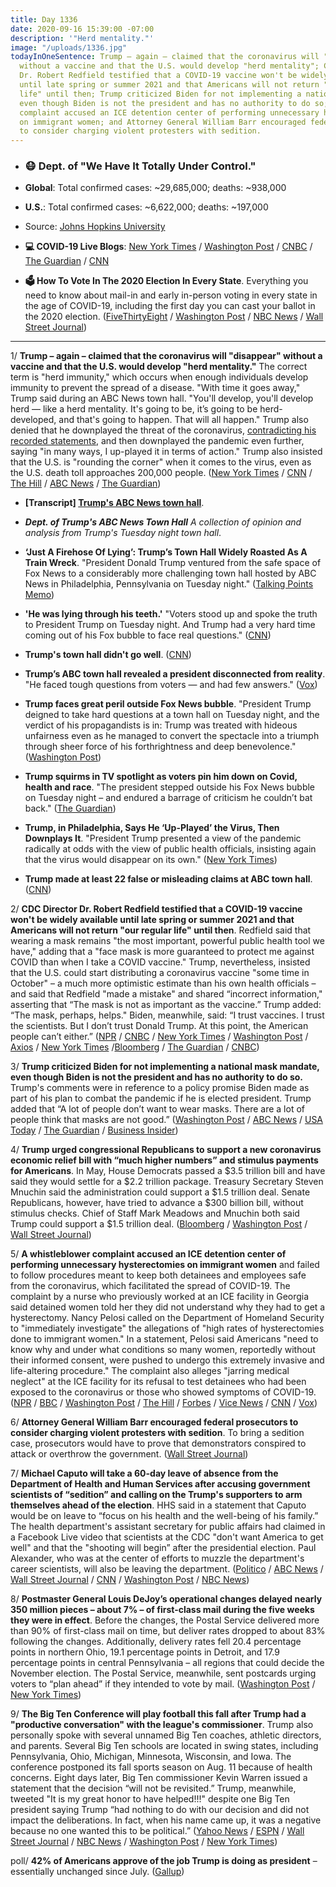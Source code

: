 ```yaml
---
title: Day 1336
date: 2020-09-16 15:39:00 -07:00
description: '"Herd mentality."'
image: "/uploads/1336.jpg"
todayInOneSentence: Trump – again – claimed that the coronavirus will "disappear"
  without a vaccine and that the U.S. would develop "herd mentality"; CDC Director
  Dr. Robert Redfield testified that a COVID-19 vaccine won't be widely available
  until late spring or summer 2021 and that Americans will not return "our regular
  life" until then; Trump criticized Biden for not implementing a national mask mandate,
  even though Biden is not the president and has no authority to do so;  a whistleblower
  complaint accused an ICE detention center of performing unnecessary hysterectomies
  on immigrant women; and Attorney General William Barr encouraged federal prosecutors
  to consider charging violent protesters with sedition.
---
```


* ### 😷 Dept. of "We Have It Totally Under Control."

* **Global**: Total confirmed cases: \~29,685,000; deaths: \~938,000

* **U.S.**: Total confirmed cases: \~6,622,000; deaths: \~197,000

* Source: [Johns Hopkins University](https://coronavirus.jhu.edu/map.html)

* **💻 COVID-19 Live Blogs**: [New York Times](https://www.nytimes.com/2020/09/16/world/covid-19-coronavirus.html) / [Washington Post](https://www.washingtonpost.com/nation/2020/09/16/coronavirus-covid-live-updates-us/) / [CNBC](https://www.cnbc.com/2020/09/16/coronavirus-live-updates.html) / [The Guardian](https://www.theguardian.com/us-news/live/2020/sep/16/donald-trump-joe-biden-coronavirus-covid-19-masks-hurricane-sally-west-coast-wildfires-us-politics-live) / [CNN](https://www.cnn.com/world/live-news/coronavirus-pandemic-09-16-20-intl/index.html)

* **🗳 How To Vote In The 2020 Election In Every State**. Everything you need to know about mail-in and early in-person voting in every state in the age of COVID-19, including the first day you can cast your ballot in the 2020 election. ([FiveThirtyEight](https://projects.fivethirtyeight.com/how-to-vote-2020/) / [Washington Post](https://www.washingtonpost.com/elections/2020/how-to-vote/) / [NBC News](https://www.nbcnews.com/specials/plan-your-vote-state-by-state-guide-voting-by-mail-early-in-person-voting-election/index.html?cid=bc_npd_nn_ms_np-1_200816) / [Wall Street Journal](https://www.wsj.com/articles/how-to-vote-by-mail-in-every-state-11597840923))

---

1/ **Trump – again – claimed that the coronavirus will "disappear" without a vaccine and that the U.S. would develop "herd mentality."** The correct term is "herd immunity," which occurs when enough individuals develop immunity to prevent the spread of a disease. "With time it goes away," Trump said during an ABC News town hall. "You'll develop, you'll develop herd — like a herd mentality. It's going to be, it’s going to be herd-developed, and that's going to happen. That will all happen." Trump also denied that he downplayed the threat of the coronavirus, [contradicting his recorded statements](https://whatthefuckjusthappenedtoday.com/2020/09/09/day-1329/#2-trump-privately-admitted-weeks-bef), and then downplayed the pandemic even further, saying "in many ways, I up-played it in terms of action." Trump also insisted that the U.S. is "rounding the corner" when it comes to the virus, even as the U.S. death toll approaches 200,000 people. ([New York Times](https://www.nytimes.com/2020/09/15/us/politics/trump-town-hall.html) / [CNN](https://www.cnn.com/2020/09/15/politics/donald-trump-coronavirus-abc-town-hall/index.html) / [The Hill](https://thehill.com/homenews/administration/516618-trump-defends-claim-coronavirus-will-disappear-citing-herd-mentality) / [ABC News](https://abcnews.go.com/Politics/trump-questions-uncommitted-voters-abc-news-town-hall/story?id=73005086&cid=clicksource_4380645_1_heads_hero_live_hero_hed) / [The Guardian](https://www.theguardian.com/us-news/2020/sep/16/first-thing-trump-says-covid-19-could-be-stopped-by-herd-mentality))

* **\[Transcript\] [Trump's ABC News town hall](https://abcnews.go.com/Politics/trumps-abc-news-town-hall-full-transcript/story?id=73035489)**.

* ***Dept. of Trump's ABC News Town Hall** A collection of opinion and analysis from Trump's Tuesday night town hall*.

* **‘Just A Firehose Of Lying’: Trump’s Town Hall Widely Roasted As A Train Wreck**. "President Donald Trump ventured from the safe space of Fox News to a considerably more challenging town hall hosted by ABC News in Philadelphia, Pennsylvania on Tuesday night." ([Talking Points Memo](https://talkingpointsmemo.com/news/just-a-firehose-of-lying-trumps-town-hall-widely-roasted-as-a-train-wreck))

* **'He was lying through his teeth.'** "Voters stood up and spoke the truth to President Trump on Tuesday night. And Trump had a very hard time coming out of his Fox bubble to face real questions." ([CNN](https://www.cnn.com/2020/09/16/media/donald-trump-abc-town-hall-reliable-sources/))

* **Trump's town hall didn't go well**. ([CNN](https://www.cnn.com/2020/09/16/opinions/trumps-town-hall-didnt-go-well-jennings/))

* **Trump’s ABC town hall revealed a president disconnected from reality**. "He faced tough questions from voters — and had few answers." ([Vox](https://www.vox.com/2020/9/16/21439460/trump-abc-town-hall-stephanopoulos))

* **Trump faces great peril outside Fox News bubble**. "President Trump deigned to take hard questions at a town hall on Tuesday night, and the verdict of his propagandists is in: Trump was treated with hideous unfairness even as he managed to convert the spectacle into a triumph through sheer force of his forthrightness and deep benevolence." ([Washington Post](https://www.washingtonpost.com/opinions/2020/09/16/abc-town-hall-shows-trump-faces-great-peril-outside-fox-news-bubble/))

* **Trump squirms in TV spotlight as voters pin him down on Covid, health and race**. "The president stepped outside his Fox News bubble on Tuesday night – and endured a barrage of criticism he couldn’t bat back." ([The Guardian](https://www.theguardian.com/us-news/2020/sep/16/trump-tv-town-hall-coronavirus-race-abc-news))

* **Trump, in Philadelphia, Says He ‘Up-Played’ the Virus, Then Downplays It**. "President Trump presented a view of the pandemic radically at odds with the view of public health officials, insisting again that the virus would disappear on its own." ([New York Times](https://www.nytimes.com/2020/09/15/us/politics/trump-town-hall.html))

* **Trump made at least 22 false or misleading claims at ABC town hall**. ([CNN](https://www.cnn.com/2020/09/16/politics/fact-check-trump-abc-town-hall/index.html))

2/ **CDC Director Dr. Robert Redfield testified that a COVID-19 vaccine won't be widely available until late spring or summer 2021 and that Americans will not return "our regular life" until then**. Redfield said that wearing a mask remains "the most important, powerful public health tool we have," adding that a "face mask is more guaranteed to protect me against COVID than when I take a COVID vaccine." Trump, nevertheless, insisted that the U.S. could start distributing a coronavirus vaccine "some time in October" – a much more optimistic estimate than his own health officials – and said that Redfield "made a mistake" and shared “incorrect information," asserting that “The mask is not as important as the vaccine.” Trump added: “The mask, perhaps, helps." Biden, meanwhile, said: “I trust vaccines. I trust the scientists. But I don’t trust Donald Trump. At this point, the American people can’t either.” ([NPR](https://www.npr.org/sections/coronavirus-live-updates/2020/09/16/913560563/cdc-director-says-covid-vaccine-likely-wont-be-widely-available-until-next-year) / [CNBC](https://www.cnbc.com/2020/09/16/coronavirus-cdc-says-us-should-have-enough-vaccine-to-return-to-regular-life-by-third-quarter-of-2021.html) / [New York Times](https://www.nytimes.com/2020/09/16/world/covid-coronavirus.html?referringSource=articleShare#link-12e31d64) / [Washington Post](https://www.washingtonpost.com/health/cdc-director-says-coronavirus-vaccines-wont-be-widely-available-till-the-middle-of-next-year/2020/09/16/209fecf6-f827-11ea-be57-d00bb9bc632d_story.html) / [Axios](https://www.axios.com/coronavirus-vaccine-redfield-cdc-masks-30db3e33-dc30-40ed-ad5b-f364a0e544c0.html) / [New York Times](https://www.nytimes.com/live/2020/09/16/us/trump-vs-biden/biden-accuses-trump-of-politicizing-the-vaccine-approval-process) /[Bloomberg](https://www.bloomberg.com/news/articles/2020-09-16/all-americans-may-get-covid-vaccine-by-april-hhs-official-says?sref=MIBMEEoj) / [The Guardian](https://www.theguardian.com/us-news/live/2020/sep/16/donald-trump-joe-biden-coronavirus-covid-19-masks-hurricane-sally-west-coast-wildfires-us-politics-live) / [CNBC](https://www.cnbc.com/2020/09/16/trump-says-he-thinks-us-could-start-distributing-a-coronavirus-vaccine-in-october.html))

3/ **Trump criticized Biden for not implementing a national mask mandate, even though Biden is not the president and has no authority to do so.** Trump's comments were in reference to a policy promise Biden made as part of his plan to combat the pandemic if he is elected president. Trump added that “A lot of people don’t want to wear masks. There are a lot of people think that masks are not good.” ([Washington Post](https://www.washingtonpost.com/politics/2020/09/15/parsing-trumps-baffling-head-slapping-comments-mask-wearing/) / [ABC News](https://abcnews.go.com/Politics/trump-questions-uncommitted-voters-abc-news-town-hall/story?id=73005086&cid=clicksource_4380645_1_heads_hero_live_hero_hed) / [USA Today](https://www.usatoday.com/story/news/politics/elections/2020/09/16/trump-town-hall-biden-masks/5814307002/) / [The Guardian](https://www.theguardian.com/us-news/live/2020/sep/16/donald-trump-joe-biden-coronavirus-covid-19-masks-hurricane-sally-west-coast-wildfires-us-politics-live) / [Business Insider](https://www.businessinsider.com/trump-criticizes-biden-on-national-mask-mandate-biden-not-president-2020-9?utm_source=reddit.com))

4/ **Trump urged congressional Republicans to support a new coronavirus economic relief bill with “much higher numbers” and stimulus payments for Americans**. In May, House Democrats passed a $3.5 trillion bill and have said they would settle for a $2.2 trillion package. Treasury Secretary Steven Mnuchin said the administration could support a $1.5 trillion deal. Senate Republicans, however, have tried to advance a $300 billion bill, without stimulus checks. Chief of Staff Mark Meadows and Mnuchin both said Trump could support a $1.5 trillion deal. ([Bloomberg](https://www.bloomberg.com/news/articles/2020-09-16/white-house-open-to-new-1-5-trillion-stimulus-deal-proposal?sref=MIBMEEoj) / [Washington Post](https://www.washingtonpost.com/business/2020/09/16/trump-stimulus-payment-economic-relief/) / [Wall Street Journal](https://www.wsj.com/articles/trump-calls-on-republicans-to-seek-a-bigger-coronavirus-relief-deal-11600287241))

5/ **A whistleblower complaint accused an ICE detention center of performing unnecessary hysterectomies on immigrant women** and failed to follow procedures meant to keep both detainees and employees safe from the coronavirus, which facilitated the spread of COVID-19. The complaint by a nurse who previously worked at an ICE facility in Georgia said detained women told her they did not understand why they had to get a hysterectomy. Nancy Pelosi called on the Department of Homeland Security to "immediately investigate" the allegations of "high rates of hysterectomies done to immigrant women."  In a statement, Pelosi said Americans "need to know why and under what conditions so many women, reportedly without their informed consent, were pushed to undergo this extremely invasive and life-altering procedure." The complaint also alleges "jarring medical neglect" at the ICE facility for its refusal to test detainees who had been exposed to the coronavirus or those who showed symptoms of COVID-19. ([NPR](https://www.npr.org/2020/09/16/913398383/whistleblower-alleges-medical-neglect-questionable-hysterectomies-of-ice-detaine) / [BBC](https://www.bbc.com/news/world-us-canada-54160638) / [Washington Post](https://www.washingtonpost.com/nation/2020/09/15/ice-covid-irwin-complaint-nurse/) / [The Hill](https://thehill.com/homenews/house/516486-pelosi-calls-for-investigation-of-dhs-after-ice-whistleblower-complaint) / [Forbes](https://www.forbes.com/sites/jemimamcevoy/2020/09/15/pelosi-calls-for-investigation-into-claims-of-mass-hysterectomies-poor-covid-19-care-at-ice-detention-center/#46000f905f7c) / [Vice News](https://www.vice.com/en_us/article/93578d/staggering-number-of-hysterectomies-happening-at-ice-facility-whistleblower-say) / [CNN](https://www.cnn.com/2020/09/15/politics/immigration-customs-enforcement-medical-care-detainees/index.html) / [Vox](https://www.vox.com/policy-and-politics/2020/9/15/21437805/whistleblower-hysterectomies-nurse-irwin-ice))

6/ **Attorney General William Barr encouraged federal prosecutors to consider charging violent protesters with sedition**. To bring a sedition case, prosecutors would have to prove that demonstrators conspired to attack or overthrow the government. ([Wall Street Journal](https://www.wsj.com/articles/barr-tells-prosecutors-to-consider-charging-violent-protesters-with-sedition-11600276683))

7/ **Michael Caputo will take a 60-day leave of absence from the Department of Health and Human Services after accusing government scientists of “sedition” and calling on the Trump's supporters to arm themselves ahead of the election**. HHS said in a statement that Caputo would be on leave to “focus on his health and the well-being of his family.” The health department's assistant secretary for public affairs had claimed in a Facebook Live video that scientists at the CDC "don't want America to get well" and that the "shooting will begin” after the presidential election. Paul Alexander, who was at the center of efforts to muzzle the department's career scientists, will also be leaving the department. ([Politico](https://www.politico.com/news/2020/09/16/top-hhs-spokesperson-caputo-to-take-medical-leave-416126) / [ABC News](https://abcnews.go.com/Politics/trump-appointee-michael-caputo-takes-leave-absence-hhs/story?id=73024542) / [Wall Street Journal](https://www.wsj.com/articles/michael-caputo-takes-leave-of-absence-from-trump-administration-11600277980) / [CNN](https://www.cnn.com/2020/09/16/politics/michael-caputo-hhs-cdc/index.html) / [Washington Post](https://www.washingtonpost.com/health/2020/09/16/caputo-departure-hhs/) / [NBC News](https://www.nbcnews.com/politics/2020-election/top-hhs-official-takes-leave-absence-after-facebook-rant-cdc-n1240051))

8/ **Postmaster General Louis DeJoy’s operational changes delayed nearly 350 million pieces – about 7% – of first-class mail during the five weeks they were in effect**. Before the changes, the Postal Service delivered more than 90% of first-class mail on time, but deliver rates dropped to about 83% following the changes. Additionally, delivery rates fell 20.4 percentage points in northern Ohio, 19.1 percentage points in Detroit, and 17.9 percentage points in central Pennsylvania – all regions that could decide the November election. The Postal Service, meanwhile, sent postcards urging voters to “plan ahead” if they intended to vote by mail. ([Washington Post](https://www.washingtonpost.com/business/2020/09/16/dejoy-usps-delays-senate-report/) / [New York Times](https://www.nytimes.com/2020/09/16/us/politics/postal-service-mail-voting.html))

9/ **The Big Ten Conference will play football this fall after Trump had a "productive conversation" with the league's commissioner**. Trump also personally spoke with several unnamed Big Ten coaches, athletic directors, and parents. Several Big Ten schools are located in swing states, including Pennsylvania, Ohio, Michigan, Minnesota, Wisconsin, and Iowa. The conference postponed its fall sports season on Aug. 11 because of health concerns. Eight days later, Big Ten commissioner Kevin Warren issued a statement that the decision “will not be revisited.” Trump, meanwhile, tweeted "It is my great honor to have helped!!!" despite one Big Ten president saying Trump “had nothing to do with our decision and did not impact the deliberations. In fact, when his name came up, it was a negative because no one wanted this to be political.” ([Yahoo News](https://sports.yahoo.com/as-big-ten-reverses-course-on-football-postponement-president-trump-claims-credit-for-influencing-decision-140008075.html) / [ESPN](https://www.espn.com/college-football/story/_/id/29897305/sources-big-ten-announce-october-return) / [Wall Street Journal](https://www.wsj.com/articles/big-ten-reverses-course-and-will-bring-football-back-in-late-october-11600263634) / [NBC News](https://www.nbcnews.com/politics/donald-trump/trump-takes-victory-lap-return-big-10-football-college-president-n1240239) / [Washington Post](https://www.washingtonpost.com/sports/2020/09/16/big-ten-football-resumes/) / [New York Times](https://www.nytimes.com/2020/09/16/sports/ncaafootball/covid-big-ten-football-season.html))

poll/ **42% of Americans approve of the job Trump is doing as president** – essentially unchanged since July. ([Gallup](https://news.gallup.com/poll/320303/trump-stuck-42-job-approval.aspx))